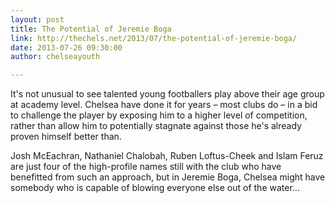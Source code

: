 ```yaml
---
layout: post
title: The Potential of Jeremie Boga
link: http://thechels.net/2013/07/the-potential-of-jeremie-boga/
date: 2013-07-26 09:30:00
author: chelseayouth

---
```


It's not unusual to see talented young footballers play above their age group at academy level. Chelsea have done it for years – most clubs do – in a bid to challenge the player by exposing him to a higher level of competition, rather than allow him to potentially stagnate against those he's already proven himself better than.

Josh McEachran, Nathaniel Chalobah, Ruben Loftus-Cheek and Islam Feruz are just four of the high-profile names still with the club who have benefitted from such an approach, but in Jeremie Boga, Chelsea might have somebody who is capable of blowing everyone else out of the water...